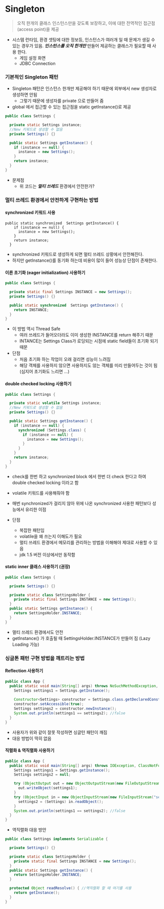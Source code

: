 # Singleton

> 오직 한개의 클래스 인스턴스만을 갖도록 보장하고, 이에 대한 전역적인 접근점(access point)을 제공 
- 시스템 런타임, 환경 셋팅에 대한 정보등, 인스턴스가 여러개 일 때 문제가 생길 수 있는 경우가 있음.
***인스턴스를 오직 한개만*** 만들어 제공하는 클래스가 필요할 때 사용 한다. 
  - 게임 설정 화면
  - JDBC Connection 

### 기본적인 Singleton 패턴 

- Singleton 패턴은 인스턴스 한개만 제공해야 하기 때문에 외부에서 new 생성자로 생성하면 안됨 
  - 그렇기 때문에 생성자를 private 으로 만들어 줌 
- global 에서 접근할 수 있는 접근점을 static getInstance()로 제공
```java
public class Settings {

  private static Settings instance;
  //New 키워드로 생성할 수 없음
  private Settings() {}

  public static Settings getInstance() {
    if (instance == null) {
      instance = new Settings();
    }
    return instance;
  }
}
```

- 문제점 
  - 위 코드는 ***멀티 쓰레드*** 환경에서 안전한가? 

### 멀티 쓰레드 환경에서 안전하게 구현하는 방법

#### synchronized 키워드 사용 
```
public static synchronized  Settings getInstance() {
    if (instance == null) {
      instance = new Settings();
    }
    return instance;
  }
```

- synchronized 키워드로 생성하게 되면 멀티 쓰레드 상황에서 안전해진다. 
- 하지만 getInstance()를 동기화 하는데 비용이 많이 들어 성능상 단점이 존재한다.

#### 이른 초기화 (eager initialization) 사용하기 

```java
public class Settings {

  private static final Settings INSTANCE = new Settings();
  private Settings() {}

  public static synchronized  Settings getInstance() {
    return INSTANCE;
  }
}
```

- 이 방법 역시 Thread Safe
  - 여러 쓰레드가 들어오더라도 이미 생성한 INSTANCE를 return 해주기 때문
  - INTANCE는 Settings Class가 로딩되는 시점에 static field들이 초기화 되기 때문
- 단점 
  - 처음 초기화 하는 작업이 오래 걸리면 성능이 느려짐
  - 해당 객체를 사용하지 않으면 사용하지도 않는 객체를 미리 만들어두는 것이 됨(심지어 초기화도 느리면 ...)

#### double checked locking 사용하기

```java
public class Settings {

  private static volatile Settings instance;
  //New 키워드로 생성할 수 없음
  private Settings() {}

  public static Settings getInstance() {
    if (instance == null) {
      synchronized (Settings.class) {
        if (instance == null) {
          instance = new Settings();
        }
      }
    }
    return instance;
  }
}
```

- check를 한번 하고 synchronized block 에서 한번 더 check 한다고 하여 double checked locking 이라고 함
- volatile 키워드를 사용해줘야 함 
- 매번 synchronized가 걸리지 않아 위에 나온 synchronized 사용한 패턴보다 성능에서 유리한 이점 

- 단점
  - 복잡한 패턴임 
  - volatile을 왜 쓰는지 이해도가 필요 
  - 멀티 쓰레드 환경에서 메모리를 관리하는 방법을 이해해야 제대로 사용할 수 있음 
  - jdk 1.5 버전 이상에서만 동작함 

#### static inner 클래스 사용하기 (권장)

```java
public class Settings {

  private Settings() {}

  private static class SettingsHolder {
    private static final Settings INSTANCE = new Settings();
  }
  public static Settings getInstance() {
    return SettingsHolder.INSTANCE;
  }
}
```

- 멀티 쓰레드 환경에서도 안전 
- getInstance() 가 호출될 때 SettingsHolder.INSTANCE가 만들어 짐 (Lazy Loading 가능)

### 싱글톤 패턴 구현 방법을 깨트리는 방법

#### Reflection 사용하기 
 
```java
public class App {
  public static void main(String[] args) throws NoSuchMethodException, InvocationTargetException, InstantiationException, IllegalAccessException {
    Settings settings1 = Settings.getInstance();
    
    Constructor<Settings> constructor = Settings.class.getDeclaredConstructor();
    constructor.setAccessible(true);
    Settings settings2 = constructor.newInstance();
    System.out.println(settings1 == settings2); //false
  }
}
```

- 사용자가 위와 같이 잘못 작성하면 싱글턴 패턴이 깨짐 
- 대응 방법이 딱히 없음 

#### 직렬화 & 역직렬화 사용하기 

```java
public class App {
  public static void main(String[] args) throws IOException, ClassNotFoundException {
    Settings settings1 = Settings.getInstance();
    Settings settings2 = null;

    try (ObjectOutput out = new ObjectOutputStream(new FileOutputStream("settings.obj"))){
      out.writeObject(settings1);
    }
    try (ObjectInput in = new ObjectInputStream(new FileInputStream("settings.obj"))) {
      settings2 = (Settings) in.readObject();
    }
    System.out.println(settings1 == settings2); //false
  }
}
```

- 역직렬화 대응 방안 
```java
public class Settings implements Serializable {

  private Settings() {}

  private static class SettingsHolder {
    private static final Settings INSTANCE = new Settings();
  }
  public static Settings getInstance() {
    return SettingsHolder.INSTANCE;
  }

  protected Object readResolve() { //역직렬화 할 때 여기를 사용 
    return getInstance();
  }
}
```


